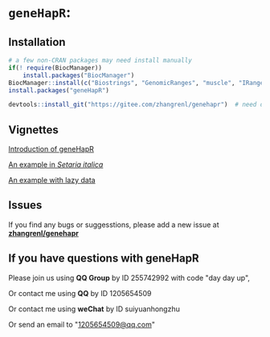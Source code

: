 # `geneHapR`:

## Installation
```r
# a few non-CRAN packages may need install manually
if(! require(BiocManager)) 
    install.packages("BiocManager")
BiocManager::install(c("Biostrings", "GenomicRanges", "muscle", "IRanges", "rtracklayer", "trackViewer"))
install.packages("geneHapR")

devtools::install_git("https://gitee.com/zhangrenl/genehapr")  # need devtools package and git software
```


## Vignettes 

[Introduction of geneHapR](https://gitee.com/zhangrenl/genehapr/wikis/Introduction.md)

[An example in *Setaria italica*](https://gitee.com/zhangrenl/genehapr/wikis/An_example_in_Setaria_italica)

[An example with lazy data](https://gitee.com/zhangrenl/genehapr/wikis/An%20example%20using%20lazy%20data%20in%20geneHapR)

## Issues

If you find any bugs or suggesstions, please add a new issue at [**zhangrenl/genehapr**](https://gitee.com/zhangrenl/genehapr/issues)

## If you have questions with geneHapR

Please join us using **QQ Group** by ID 255742992 with code "day day up",

Or contact me using **QQ** by ID 1205654509

Or contact me using **weChat** by ID suiyuanhongzhu

Or send an email to "1205654509@qq.com"
